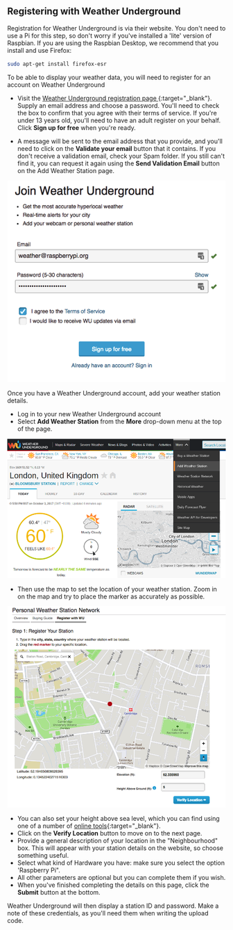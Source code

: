 ## Registering with Weather Underground

Registration for Weather Underground is via their website. You don't need to use a Pi for this step, so don't worry if you've installed a 'lite' version of Raspbian.  If you are using the Raspbian Desktop, we recommend that you install and use Firefox:

```bash
sudo apt-get install firefox-esr

```

To be able to display your weather data, you will need to register for an account on Weather Underground

- Visit the [Weather Underground registration page ](https://www.wunderground.com/signup){:target="_blank"}. Supply an email address and choose a password.  You'll need to check the box to confirm that you agree with their terms of service.  If you're under 13 years old, you'll need to have an adult register on your behalf.  Click **Sign up for free** when you're ready.

- A  message will be sent to the email address that you provide, and you'll need to click on the **Validate your email** button that it contains. If you don't receive a validation email, check your Spam folder. If you still can't find it, you can request it again using the **Send Validation Email** button on the Add Weather Station page.

![](images/image1.png)

Once you have a Weather Underground account, add your weather station details.

- Log in to your new Weather Underground account
- Select **Add Weather Station** from the **More** drop-down menu at the top of the page.

![](images/image6.png)

- Then use the map to set the location of your weather station. Zoom in on the map and try to place the marker as accurately as possible.

![](images/image7.png)

- You can also set your height above sea level, which you can find using one of a number of [online tools](https://www.freemaptools.com/elevation-finder.htm){:target="_blank"}.
- Click on the **Verify Location** button to move on to the next page.
- Provide a general description of your location in the "Neighbourhood" box. This will appear with your station details on the website, so choose something useful.
- Select what kind of Hardware you have: make sure you select the option 'Raspberry Pi".
- All other parameters are optional but you can complete them if you wish.
- When you've finished completing the details on this page, click the **Submit** button at the bottom.

Weather Underground will then display a station ID and password. Make a note of these credentials, as you'll need them when writing the upload code.
